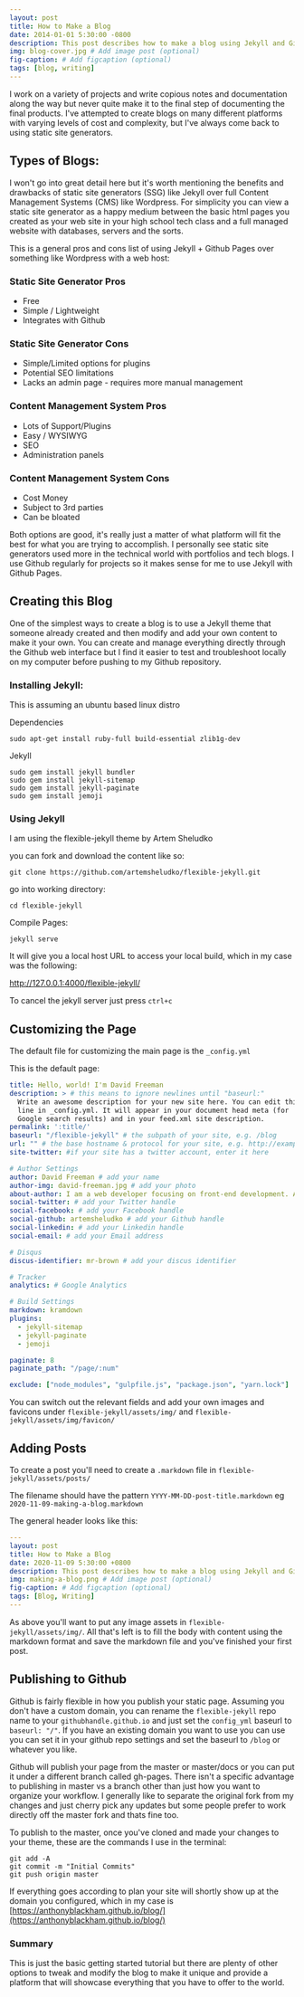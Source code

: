 ```yaml
---
layout: post
title: How to Make a Blog
date: 2014-01-01 5:30:00 -0800
description: This post describes how to make a blog using Jekyll and Github Pages # Add post description (optional)
img: blog-cover.jpg # Add image post (optional)
fig-caption: # Add figcaption (optional)
tags: [blog, writing]
---
```


I work on a variety of projects and write copious notes and documentation along the way but never quite make it to the final step of documenting the final products. I've attempted to create blogs on many different platforms with varying levels of cost and complexity, but I've always come back to using static site generators.

## Types of Blogs:

I won't go into great detail here but it's worth mentioning the benefits and drawbacks of static site generators (SSG) like Jekyll over full Content Management Systems (CMS) like Wordpress. For simplicity you can view a static site generator as a happy medium between the basic html pages you created as your web site in your high school tech class and a full managed website with databases, servers and the sorts. 

This is a general pros and cons list of using Jekyll + Github Pages over something like Wordpress with a web host:

### Static Site Generator Pros

- Free
- Simple / Lightweight
- Integrates with Github

### Static Site Generator Cons

- Simple/Limited options for plugins
- Potential SEO limitations
- Lacks an admin page - requires more manual management

### Content Management System Pros

- Lots of Support/Plugins
- Easy / WYSIWYG
- SEO
- Administration panels

### Content Management System Cons

- Cost Money
- Subject to 3rd parties
- Can be bloated

Both options are good, it's really just a matter of what platform will fit the best for what you are trying to accomplish. I personally see static site generators used more in the technical world with portfolios and tech blogs. I use Github regularly for projects so it makes sense for me to use Jekyll with Github Pages. 

## Creating this Blog

One of the simplest ways to create a blog is to use a Jekyll theme that someone already created and then modify and add your own content to make it your own. You can create and manage everything directly through the Github web interface but I find it easier to test and troubleshoot locally on my computer before pushing to my Github repository. 

### Installing Jekyll:

This is assuming an ubuntu based linux distro

Dependencies

```
sudo apt-get install ruby-full build-essential zlib1g-dev
```

Jekyll

```
sudo gem install jekyll bundler
sudo gem install jekyll-sitemap
sudo gem install jekyll-paginate
sudo gem install jemoji
```

### Using Jekyll

I am using the flexible-jekyll theme by Artem Sheludko

you can fork and download the content like so:

```
git clone https://github.com/artemsheludko/flexible-jekyll.git
```

go into working directory:

```
cd flexible-jekyll
```

Compile Pages:

```
jekyll serve
```

It will give you a local host URL to access your local build, which in my case was the following: 

http://127.0.0.1:4000/flexible-jekyll/

To cancel the jekyll server just press `ctrl+c`

## Customizing the Page

The default file for customizing the main page is the `_config.yml`

This is the default page:

```yaml
title: Hello, world! I'm David Freeman
description: > # this means to ignore newlines until "baseurl:"
  Write an awesome description for your new site here. You can edit this
  line in _config.yml. It will appear in your document head meta (for
  Google search results) and in your feed.xml site description.
permalink: ':title/'
baseurl: "/flexible-jekyll" # the subpath of your site, e.g. /blog
url: "" # the base hostname & protocol for your site, e.g. http://example.com
site-twitter: #if your site has a twitter account, enter it here

# Author Settings
author: David Freeman # add your name
author-img: david-freeman.jpg # add your photo
about-author: I am a web developer focusing on front-end development. Always hungry to keep learning. # add description
social-twitter: # add your Twitter handle
social-facebook: # add your Facebook handle
social-github: artemsheludko # add your Github handle
social-linkedin: # add your Linkedin handle
social-email: # add your Email address

# Disqus
discus-identifier: mr-brown # add your discus identifier

# Tracker
analytics: # Google Analytics

# Build Settings
markdown: kramdown
plugins:
  - jekyll-sitemap
  - jekyll-paginate
  - jemoji

paginate: 8
paginate_path: "/page/:num"

exclude: ["node_modules", "gulpfile.js", "package.json", "yarn.lock"]
```

You can switch out the relevant fields and add your own images and favicons under `flexible-jekyll/assets/img/` and `flexible-jekyll/assets/img/favicon/`

## Adding Posts

To create a post you'll need to create a `.markdown` file in `flexible-jekyll/assets/posts/`

The filename should have the pattern `YYYY-MM-DD-post-title.markdown` eg `2020-11-09-making-a-blog.markdown`

The general header looks like this:

```yaml
---
layout: post
title: How to Make a Blog
date: 2020-11-09 5:30:00 +0800
description: This post describes how to make a blog using Jekyll and Github Pages # Add post description (optional)
img: making-a-blog.png # Add image post (optional)
fig-caption: # Add figcaption (optional)
tags: [Blog, Writing]
---
```

As above you'll want to put any image assets in `flexible-jekyll/assets/img/`. All that's left is to fill the body with content using the markdown format and save the markdown file and you've finished your first post. 

## Publishing to Github

Github is fairly flexible in how you publish your static page. Assuming you don't have a custom domain, you can rename the `flexible-jekyll` repo name to your `githubhandle.github.io` and just set the `config_yml` baseurl to `baseurl: "/"`. If you have an existing domain you want to use you can use you can set it in your github repo settings and set the baseurl to `/blog` or whatever you like.

Github will publish your page from the master or master/docs or you can put it under a different branch called gh-pages. There isn't a specific advantage to publishing in master vs a branch other than just how you want to organize your workflow. I generally like to separate the original fork from my changes and just cherry pick any updates but some people prefer to work directly off the master fork and thats fine too. 

To publish to the master, once you've cloned and made your changes to your theme, these are the commands I use in the terminal:

```shell
git add -A
git commit -m "Initial Commits"
git push origin master
```
If everything goes according to plan your site will shortly show up at the domain you configured, which in my case is [https://anthonyblackham.github.io/blog/](https://anthonyblackham.github.io/blog/)

### Summary

This is just the basic getting started tutorial but there are plenty of other options to tweak and modify the blog to make it unique and provide a platform that will showcase everything that you have to offer to the world.

